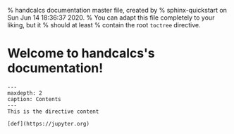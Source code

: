 % handcalcs documentation master file, created by
%   sphinx-quickstart on Sun Jun 14 18:36:37 2020.
%   You can adapt this file completely to your liking, but it %   should at least
%   contain the root `toctree` directive.

Welcome to handcalcs's documentation! 
====================================

```{toctree}
---
maxdepth: 2
caption: Contents
---
This is the directive content
```


```{note} This is my admonition
[def](https://jupyter.org)
```